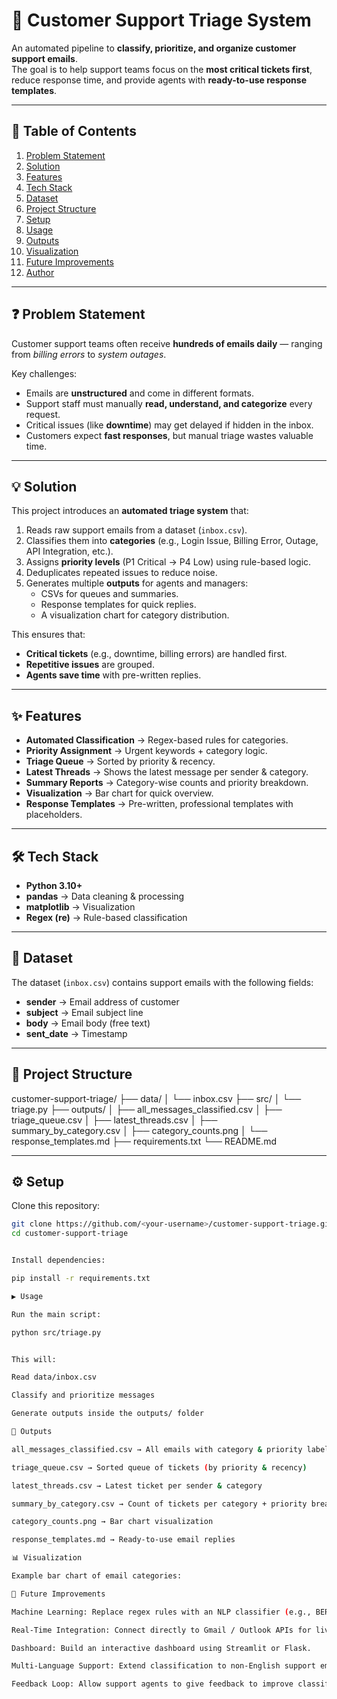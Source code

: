 # 📧 Customer Support Triage System

An automated pipeline to **classify, prioritize, and organize customer support emails**.  
The goal is to help support teams focus on the **most critical tickets first**, reduce response time, and provide agents with **ready-to-use response templates**.

---

## 📑 Table of Contents
1. [Problem Statement](#-problem-statement)  
2. [Solution](#-solution)  
3. [Features](#-features)  
4. [Tech Stack](#-tech-stack)  
5. [Dataset](#-dataset)  
6. [Project Structure](#-project-structure)  
7. [Setup](#-setup)  
8. [Usage](#-usage)  
9. [Outputs](#-outputs)  
10. [Visualization](#-visualization)  
11. [Future Improvements](#-future-improvements)  
12. [Author](#-author)

---

## ❓ Problem Statement
Customer support teams often receive **hundreds of emails daily** — ranging from *billing errors* to *system outages*.  

Key challenges:
- Emails are **unstructured** and come in different formats.  
- Support staff must manually **read, understand, and categorize** every request.  
- Critical issues (like **downtime**) may get delayed if hidden in the inbox.  
- Customers expect **fast responses**, but manual triage wastes valuable time.  

---

## 💡 Solution
This project introduces an **automated triage system** that:
1. Reads raw support emails from a dataset (`inbox.csv`).  
2. Classifies them into **categories** (e.g., Login Issue, Billing Error, Outage, API Integration, etc.).  
3. Assigns **priority levels** (P1 Critical → P4 Low) using rule-based logic.  
4. Deduplicates repeated issues to reduce noise.  
5. Generates multiple **outputs** for agents and managers:  
   - CSVs for queues and summaries.  
   - Response templates for quick replies.  
   - A visualization chart for category distribution.  

This ensures that:
- **Critical tickets** (e.g., downtime, billing errors) are handled first.  
- **Repetitive issues** are grouped.  
- **Agents save time** with pre-written replies.  

---

## ✨ Features
- **Automated Classification** → Regex-based rules for categories.  
- **Priority Assignment** → Urgent keywords + category logic.  
- **Triage Queue** → Sorted by priority & recency.  
- **Latest Threads** → Shows the latest message per sender & category.  
- **Summary Reports** → Category-wise counts and priority breakdown.  
- **Visualization** → Bar chart for quick overview.  
- **Response Templates** → Pre-written, professional templates with placeholders.  

---

## 🛠 Tech Stack
- **Python 3.10+**  
- **pandas** → Data cleaning & processing  
- **matplotlib** → Visualization  
- **Regex (re)** → Rule-based classification  

---

## 📂 Dataset
The dataset (`inbox.csv`) contains support emails with the following fields:
- **sender** → Email address of customer  
- **subject** → Email subject line  
- **body** → Email body (free text)  
- **sent_date** → Timestamp  

---

## 📁 Project Structure
customer-support-triage/
├── data/
│ └── inbox.csv
├── src/
│ └── triage.py
├── outputs/
│ ├── all_messages_classified.csv
│ ├── triage_queue.csv
│ ├── latest_threads.csv
│ ├── summary_by_category.csv
│ ├── category_counts.png
│ └── response_templates.md
├── requirements.txt
└── README.md


---

## ⚙️ Setup
Clone this repository:
```bash
git clone https://github.com/<your-username>/customer-support-triage.git
cd customer-support-triage


Install dependencies:

pip install -r requirements.txt

▶️ Usage

Run the main script:

python src/triage.py


This will:

Read data/inbox.csv

Classify and prioritize messages

Generate outputs inside the outputs/ folder

📂 Outputs

all_messages_classified.csv → All emails with category & priority labels

triage_queue.csv → Sorted queue of tickets (by priority & recency)

latest_threads.csv → Latest ticket per sender & category

summary_by_category.csv → Count of tickets per category + priority breakdown

category_counts.png → Bar chart visualization

response_templates.md → Ready-to-use email replies

📊 Visualization

Example bar chart of email categories:

🚀 Future Improvements

Machine Learning: Replace regex rules with an NLP classifier (e.g., BERT).

Real-Time Integration: Connect directly to Gmail / Outlook APIs for live triage.

Dashboard: Build an interactive dashboard using Streamlit or Flask.

Multi-Language Support: Extend classification to non-English support emails.

Feedback Loop: Allow support agents to give feedback to improve classification.
